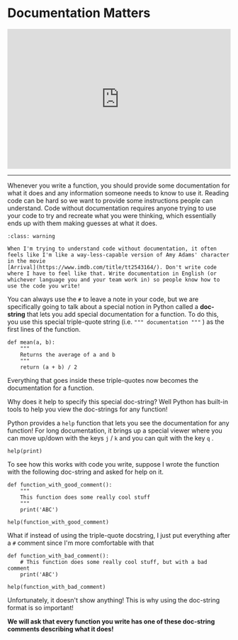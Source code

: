 # Documentation Matters

<div style="position: relative; padding-bottom: 62.5%; height: 0;">
    <iframe src="https://www.loom.com/embed/13c9ac9a1fef415f9cf9b1755b1e9362?sharedAppSource=personal_library" frameborder="0" webkitallowfullscreen mozallowfullscreen allowfullscreen style="position: absolute; top: 0; left: 0; width: 100%; height: 100%;"></iframe>
</div>

---

Whenever you write a function, you should provide some documentation for what it does and any information someone needs to know to use it. Reading code can be hard so we want to provide some instructions people can understand. Code without documentation requires anyone trying to use your code to try and recreate what you were thinking, which essentially ends up with them making guesses at what it does.

```{admonition} Warning
:class: warning

When I'm trying to understand code without documentation, it often feels like I'm like a way-less-capable version of Amy Adams' character in the movie
[Arrival](https://www.imdb.com/title/tt2543164/). Don't write code where I have to feel like that. Write documentation in English (or whichever language you and your team work in) so people know how to use the code you write!
```

You can always use the `#` to leave a note in your code, but we are specifically going to talk about a special notion in Python called a **doc-string** that lets you add special documentation for a function. To do this, you use this special triple-quote string (i.e. `""" documentation """` ) as the first lines of the function.

```{snippet}
def mean(a, b):
    """
    Returns the average of a and b
    """
    return (a + b) / 2
```

Everything that goes inside these triple-quotes now becomes the documentation for a function.

Why does it help to specify this special doc-string? Well Python has built-in tools to help you view the doc-strings for any function!

Python provides a `help` function that lets you see the documentation for any function! For long documentation, it brings up a special viewer where you can move up/down with the keys `j` / `k` and you can quit with the key `q` .

```{snippet}
help(print)
```

To see how this works with code you write, suppose I wrote the function with the following doc-string and asked for help on it.

```{snippet}
def function_with_good_comment():
    """
    This function does some really cool stuff
    """
    print('ABC')

help(function_with_good_comment)
```

What if instead of using the triple-quote docstring, I just put everything after a `#` comment since I'm more comfortable with that

```{snippet}
def function_with_bad_comment():
    # This function does some really cool stuff, but with a bad comment
    print('ABC')

help(function_with_bad_comment)
```

Unfortunately, it doesn't show anything! This is why using the doc-string format is so important!

**We will ask that every function you write has one of these doc-string comments describing what it does!**
